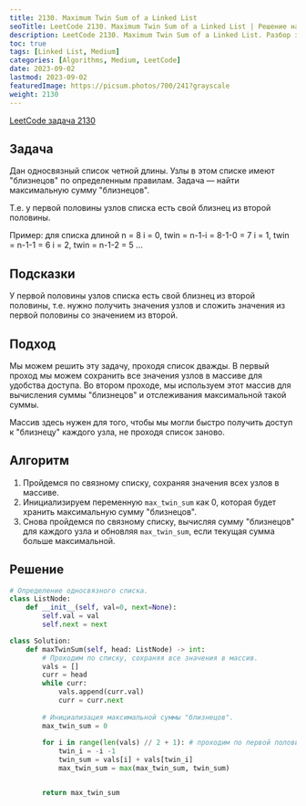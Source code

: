 ```yaml
---
title: 2130. Maximum Twin Sum of a Linked List
seoTitle: LeetCode 2130. Maximum Twin Sum of a Linked List | Решение на Python.
description: LeetCode 2130. Maximum Twin Sum of a Linked List. Разбор задачи.
toc: true
tags: [Linked List, Medium]
categories: [Algorithms, Medium, LeetCode]
date: 2023-09-02
lastmod: 2023-09-02
featuredImage: https://picsum.photos/700/241?grayscale
weight: 2130
---
```


[LeetCode задача 2130](<https://leetcode.com/problems/maximum-twin-sum-of-a-linked-list/>)

## Задача

Дан односвязный список четной длины. Узлы в этом списке имеют "близнецов" по определенным правилам.  Задача — найти максимальную сумму "близнецов".

Т.е. у первой половины узлов списка есть свой близнец из второй половины.

Пример:
    для списка длиной n = 8
    i = 0, twin = n-1-i = 8-1-0 = 7
    i = 1, twin = n-1-1 = 6
    i = 2, twin = n-1-2 = 5
    ...

## Подсказки

У первой половины узлов списка есть свой близнец из второй половины, т.е. нужно получить значения узлов и сложить значения из первой половины со значением из второй.

## Подход

Мы можем решить эту задачу, проходя список дважды. В первый проход мы можем сохранить все значения узлов в массиве для удобства доступа. Во втором проходе, мы используем этот массив для вычисления суммы "близнецов" и отслеживания максимальной такой суммы.

Массив здесь нужен для того, чтобы мы могли быстро получить доступ к "близнецу" каждого узла, не проходя список заново.

## Алгоритм

1. Пройдемся по связному списку, сохраняя значения всех узлов в массиве.
2. Инициализируем переменную `max_twin_sum` как 0, которая будет хранить максимальную сумму "близнецов".
3. Снова пройдемся по связному списку, вычисляя сумму "близнецов" для каждого узла и обновляя `max_twin_sum`, если текущая сумма больше максимальной.

## Решение

```python
# Определение односвязного списка.
class ListNode:
    def __init__(self, val=0, next=None):
        self.val = val
        self.next = next

class Solution:
    def maxTwinSum(self, head: ListNode) -> int:
        # Проходим по списку, сохраняя все значения в массив.
        vals = []
        curr = head
        while curr:
            vals.append(curr.val)
            curr = curr.next
        
        # Инициализация максимальной суммы "близнецов".
        max_twin_sum = 0
        
        for i in range(len(vals) // 2 + 1): # проходим по первой половине
            twin_i = -i -1
            twin_sum = vals[i] + vals[twin_i]
            max_twin_sum = max(max_twin_sum, twin_sum)


        return max_twin_sum
```

